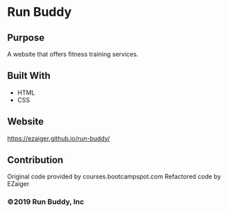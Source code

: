 # Run Buddy

## Purpose
A website that offers fitness training services.

## Built With
* HTML
* CSS

## Website
https://ezaiger.github.io/run-buddy/

## Contribution
Original code provided by courses.bootcampspot.com
Refactored code by EZaiger

### ©️2019 Run Buddy, Inc
